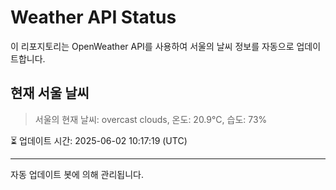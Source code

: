 
# Weather API Status

이 리포지토리는 OpenWeather API를 사용하여 서울의 날씨 정보를 자동으로 업데이트합니다.

## 현재 서울 날씨
> 서울의 현재 날씨: overcast clouds, 온도: 20.9°C, 습도: 73%

⏳ 업데이트 시간: 2025-06-02 10:17:19 (UTC)

---
자동 업데이트 봇에 의해 관리됩니다.
